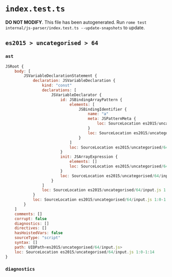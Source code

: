 # `index.test.ts`

**DO NOT MODIFY**. This file has been autogenerated. Run `rome test internal/js-parser/index.test.ts --update-snapshots` to update.

## `es2015 > uncategorised > 64`

### `ast`

```javascript
JSRoot {
	body: [
		JSVariableDeclarationStatement {
			declaration: JSVariableDeclaration {
				kind: "const"
				declarations: [
					JSVariableDeclarator {
						id: JSBindingArrayPattern {
							elements: [
								JSBindingIdentifier {
									name: "a"
									meta: JSPatternMeta {
										loc: SourceLocation es2015/uncategorised/64/input.js 1:7-1:8
									}
									loc: SourceLocation es2015/uncategorised/64/input.js 1:7-1:8 (a)
								}
							]
							loc: SourceLocation es2015/uncategorised/64/input.js 1:6-1:9
						}
						init: JSArrayExpression {
							elements: []
							loc: SourceLocation es2015/uncategorised/64/input.js 1:12-1:14
						}
						loc: SourceLocation es2015/uncategorised/64/input.js 1:6-1:14
					}
				]
				loc: SourceLocation es2015/uncategorised/64/input.js 1:0-1:14
			}
			loc: SourceLocation es2015/uncategorised/64/input.js 1:0-1:14
		}
	]
	comments: []
	corrupt: false
	diagnostics: []
	directives: []
	hasHoistedVars: false
	sourceType: "script"
	syntax: []
	path: UIDPath<es2015/uncategorised/64/input.js>
	loc: SourceLocation es2015/uncategorised/64/input.js 1:0-1:14
}
```

### `diagnostics`

```

```
